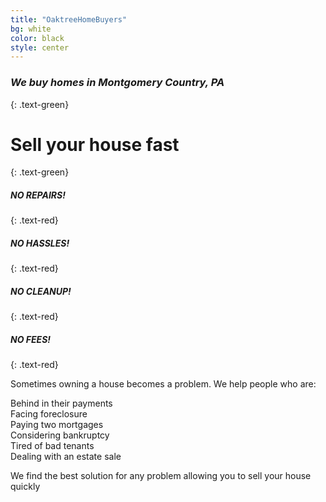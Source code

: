 ```yaml
---
title: "OaktreeHomeBuyers"
bg: white
color: black
style: center
---
```


### *We buy homes in Montgomery Country, PA*
{: .text-green}

<span class="fa-stack subtlecircle" style="font-size:100px; background:rgba(255,166,0,0.1)">
  <i class="fa fa-circle fa-stack-2x text-white"></i>
  <i class="fa fa-home fa-stack-1x text-green"></i>
</span>

# Sell your house fast
{: .text-green}

##### NO REPAIRS!
{: .text-red}

##### NO HASSLES!
{: .text-red}

##### NO CLEANUP!
{: .text-red}

##### NO FEES!  
{: .text-red} 
<br>

Sometimes owning a house becomes a problem. We help people who are:

Behind in their payments  
Facing foreclosure  
Paying two mortgages  
Considering bankruptcy  
Tired of bad tenants  
Dealing with an estate sale  

We find the best solution for any problem allowing you to sell your house quickly